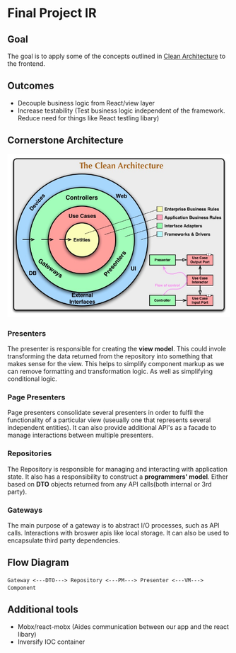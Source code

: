 # Final Project lR

## Goal
The goal is to apply some of the concepts outlined in [Clean Architecture](https://blog.cleancoder.com/uncle-bob/2012/08/13/the-clean-architecture.html) to the frontend. 

## Outcomes
- Decouple business logic from React/view layer
- Increase testability (Test business logic independent of the framework. Reduce need for things like React testling libary)

## Cornerstone Architecture 
![Clean architecture!](./CleanArchitecture.jpeg "Clean architeture")

### Presenters
The presenter is responsible for creating the **view model**. This could invole transforming the data returned from the repository into something that makes sense for the view. This helps to simplify component markup as we can remove formatting and transformation logic. As well as simplifying conditional logic.

### Page Presenters
Page presenters consolidate several presenters in order to fulfil the functionality of a particular view (useually one that represents several independent entities).
It can also provide additional API's as a facade to manage interactions between multiple presenters. 


### Repositories
The Repository is responsible for managing and interacting with application state. It also has a responsibility to construct a **programmers' model**. Either based on **DTO** objects returned from any API calls(both internal or 3rd party).

### Gateways
The main purpose of a gateway is to abstract I/O processes, such as API calls. Interactions with broswer apis like local storage. It can also be used to encapsulate third party dependencies.

## Flow Diagram
`Gateway <---DTO---> Repository <---PM---> Presenter <---VM---> Component`

## Additional tools
- Mobx/react-mobx (Aides communication between our app and the react libary)
- Inversify IOC container 




